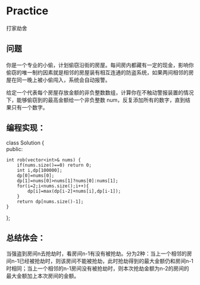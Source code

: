 # Practice
打家劫舍
## 问题
#### 
你是一个专业的小偷，计划偷窃沿街的房屋。每间房内都藏有一定的现金，影响你偷窃的唯一制约因素就是相邻的房屋装有相互连通的防盗系统，如果两间相邻的房屋在同一晚上被小偷闯入，系统会自动报警。

给定一个代表每个房屋存放金额的非负整数数组，计算你在不触动警报装置的情况下，能够偷窃到的最高金额给一个非负整数 num，反复添加所有的数字，直到结果只有一个数字。
## 编程实现：
class Solution {  
public:  

    int rob(vector<int>& nums) {  
        if(nums.size()==0) return 0;  
        int i,dp[100000];  
        dp[0]=nums[0];  
        dp[1]=nums[0]>nums[1]?nums[0]:nums[1];  
        for(i=2;i<nums.size();i++){  
            dp[i]=max(dp[i-2]+nums[i],dp[i-1]);  
        }  
        return dp[nums.size()-1];  
    }  
};  
## 总结体会：
当强盗到房间n去抢劫时，看房间n-1有没有被抢劫。分为2种：当上一个相邻的房间n-1已经被抢劫时，则该房间不能被抢劫，此时抢劫得到的最大金额仍和房间n-1时相同；当上一个相邻的n-1房间没有被抢劫时，则本次抢劫金额为n-2的房间的最大金额加上本次房间的金额。